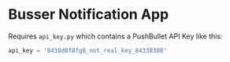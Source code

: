 # Busser Notification App

Requires `api_key.py` which contains a PushBullet API Key like this:
```py
api_key = '8438d8f8fg8_not_real_key_84338388'
```
